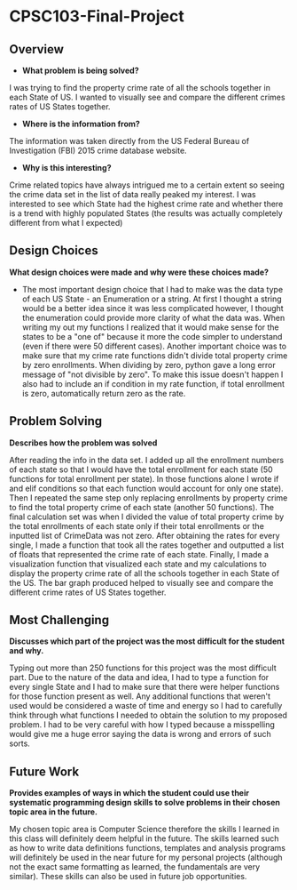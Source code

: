 # CPSC103-Final-Project

## **Overview**
- **What problem is being solved?**
  
I was trying to find the property crime rate of all the schools together in each State of US. I wanted to visually see and compare the different crimes rates of US States together. 

- **Where is the information from?**
  
The information was taken directly from the US Federal Bureau of Investigation (FBI) 2015 crime database website.

- **Why is this interesting?**
  
Crime related topics have always intrigued me to a certain extent so seeing the crime data set in the list of data really peaked my interest. I was interested to see which State had the highest crime rate and whether there is a trend with highly populated States (the results was actually completely different from what I expected)

## **Design Choices**

**What design choices were made and why were these choices made?**

- The most important design choice that I had to make was the data type of each US State - an Enumeration or a string. At first I thought a string would be a better idea since it was less complicated however, I thought the enumeration could provide more clarity of what the data was. When writing my out my functions I realized that it would make sense for the states to be a "one of" because it more the code simpler to understand (even if there were 50 different cases).
Another important choice was to make sure that my crime rate functions didn't divide total property crime by zero enrollments. When dividing by zero, python gave a long error message of "not divisible by zero". To make this issue doesn't happen I also had to include an if condition in my rate function, if total enrollment is zero, automatically return zero as the rate.

## **Problem Solving**
**Describes how the problem was solved**

After reading the info in the data set. I added up all the enrollment numbers of each state so that I would have the total enrollment for each state (50 functions for total enrollment per state). In those functions alone I wrote if and elif conditions so that each function would account for only one state). Then I repeated the same step only replacing enrollments by property crime to find the total property crime of each state (another 50 functions). The final calculation set was when I divided the value of total property crime by the total enrollments of each state only if their total enrollments or the inputted list of CrimeData was not zero. After obtaining the rates for every single, I made a function that took all the rates together and outputted a list of floats that represented the crime rate of each state. Finally, I made a visualization function that visualized each state and my calculations to display the property crime rate of all the schools together in each State of the US. The bar graph produced helped to visually see and compare the different crime rates of US States together.

## **Most Challenging**
**Discusses which part of the project was the most difficult for the student and why.**

Typing out more than 250 functions for this project was the most difficult part. Due to the nature of the data and idea, I had to type a function for every single State and I had to make sure that there were helper functions for those function present as well. Any additional functions that weren't used would be considered a waste of time and energy so I had to carefully think through what functions I needed to obtain the solution to my proposed problem. I had to be very careful with how I typed because a misspelling would give me a huge error saying the data is wrong and errors of such sorts. 

## **Future Work**
**Provides examples of ways in which the student could use their systematic programming design skills to solve problems in their chosen topic area in the future.**

My chosen topic area is Computer Science therefore the skills I learned in this class will definitely deem helpful in the future. The skills learned such as how to write data definitions functions, templates and analysis programs will definitely be used in the near future for my personal projects (although not the exact same formatting as learned, the fundamentals are very similar). These skills can also be used in future job opportunities.
